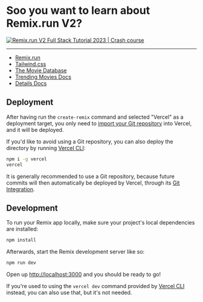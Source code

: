 # Soo you want to learn about Remix.run V2?

[![Remix.run V2 Full Stack Tutorial 2023 | Crash course
](http://img.youtube.com/vi/Z_33-pco_aA/0.jpg)]([http://www.youtube.com/watch?v=Z_33-pco_aA](https://www.youtube.com/watch?v=Z_33-pco_aA) "Remix.run V2 Full Stack Tutorial 2023 | Crash course
")

-------------



- [Remix.run](https://remix.run/)
- [Tailwind.css](https://tailwindcss.com/)
- [The Movie Database](https://www.themoviedb.org/)
- [Trending Movies Docs](https://developer.themoviedb.org/reference/trending-movies)
- [Details Docs](https://developer.themoviedb.org/reference/movie-details)

  


## Deployment

After having run the `create-remix` command and selected "Vercel" as a deployment target, you only need to [import your Git repository](https://vercel.com/new) into Vercel, and it will be deployed.

If you'd like to avoid using a Git repository, you can also deploy the directory by running [Vercel CLI](https://vercel.com/cli):

```sh
npm i -g vercel
vercel
```

It is generally recommended to use a Git repository, because future commits will then automatically be deployed by Vercel, through its [Git Integration](https://vercel.com/docs/concepts/git).

## Development

To run your Remix app locally, make sure your project's local dependencies are installed:

```sh
npm install
```

Afterwards, start the Remix development server like so:

```sh
npm run dev
```

Open up [http://localhost:3000](http://localhost:3000) and you should be ready to go!

If you're used to using the `vercel dev` command provided by [Vercel CLI](https://vercel.com/cli) instead, you can also use that, but it's not needed.

